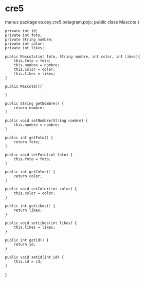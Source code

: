 # cre5
menus
package es.esy.cre5.petagram.pojo;
public class Mascota {

    private int id;
    private int foto;
    private String nombre;
    private int color;
    private int likes;

    public Mascota(int foto, String nombre, int color, int likes){
        this.foto = foto;
        this.nombre = nombre;
        this.color = color;
        this.likes = likes;
    }

    public Mascota(){

    }

    public String getNombre() {
        return nombre;
    }

    public void setNombre(String nombre) {
        this.nombre = nombre;
    }

    public int getFoto() {
        return foto;
    }

    public void setFoto(int foto) {
        this.foto = foto;
    }

    public int getColor() {
        return color;
    }

    public void setColor(int color) {
        this.color = color;
    }

    public int getLikes() {
        return likes;
    }

    public void setLikes(int likes) {
        this.likes = likes;
    }

    public int getId() {
        return id;
    }

    public void setId(int id) {
        this.id = id;
    }
}
